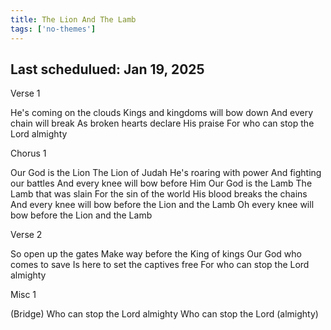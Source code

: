 ```yaml
---
title: The Lion And The Lamb
tags: ['no-themes']
---
```


## Last schedulued: Jan 19, 2025          

Verse 1

He's coming on the clouds
Kings and kingdoms will bow down
And every chain will break
As broken hearts declare His praise
For who can stop the Lord almighty

Chorus 1

Our God is the Lion
The Lion of Judah
He's roaring with power
And fighting our battles
And every knee will bow before Him
Our God is the Lamb
The Lamb that was slain
For the sin of the world
His blood breaks the chains
And every knee will bow before the Lion and the Lamb
Oh every knee will bow before the Lion and the Lamb

Verse 2

So open up the gates
Make way before the King of kings
Our God who comes to save
Is here to set the captives free
For who can stop the Lord almighty

Misc 1

(Bridge)
Who can stop the Lord almighty
Who can stop the Lord (almighty)
